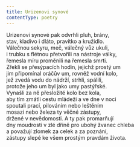 ```yaml
---
title: Urizenovi synové
contentType: poetry
---
```


<section>

Urizenovi synové pak odvrhli pluh, brány,  
stav, kladivo i dláto, pravítko a kružidlo.  
Válečnou sekyru, meč, válečný vůz ukuli,  
i trubku s flétnou přetvořili na nástroje války,  
řemesla míru proměnili na řemesla smrti.  
Zřekli se přesýpacích hodin, jejichž prostý um  
jim připomínal oráčův um, rovněž vodní kolo,  
jež zvedá vodu do nádrží, strhli, spálili,  
protože jeho um byl jako umy pastýřské.  
Vynašli za ně přesložité kolo bez kola,  
aby tím zmátli cestu mládeži a ve dne v noci  
spoutali prací, pilováním nebo leštěním  
mosazi nebo železa ty věčné zástupy,  
držené v nevědomosti. A ty pak promarňují  
dny moudrosti v zlé dřině pro ubohý žvanec chleba  
a považují zlomek za celek a za poznání,  
zástupy slepé ke všem prostým pravdám života.

</section>
